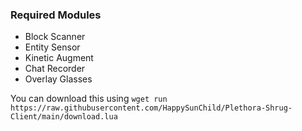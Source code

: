 ### Required Modules
- Block Scanner
- Entity Sensor
- Kinetic Augment
- Chat Recorder
- Overlay Glasses

You can download this using
`wget run https://raw.githubusercontent.com/HappySunChild/Plethora-Shrug-Client/main/download.lua`
